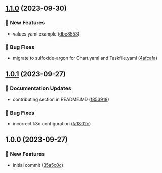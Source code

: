 ## [1.1.0](https://github.com/AtomiCloud/sulfoxide.argon/compare/v1.0.1...v1.1.0) (2023-09-30)


### 🚀 New Features

* values.yaml example ([dbe8553](https://github.com/AtomiCloud/sulfoxide.argon/commit/dbe8553b194fe1d4299434fb221f81de2242466e))


### 🐛 Bug Fixes

* migrate to sulfoxide-argon for Chart.yaml and Taskfile.yaml ([4afcafa](https://github.com/AtomiCloud/sulfoxide.argon/commit/4afcafa09a012f918a78ea038c49c8581e2010db))

## [1.0.1](https://github.com/AtomiCloud/sulfoxide.argon/compare/v1.0.0...v1.0.1) (2023-09-27)


### 📝 Documentation Updates

* contributing section in README.MD ([f853918](https://github.com/AtomiCloud/sulfoxide.argon/commit/f8539182d302583ec21c45758e988830aa587943))


### 🐛 Bug Fixes

* incorrect k3d configuration ([fa1802c](https://github.com/AtomiCloud/sulfoxide.argon/commit/fa1802c666b11e753fcd6fdf4746a742ceb5aa40))

## 1.0.0 (2023-09-27)


### 🚀 New Features

* initial commit ([35a5c0c](https://github.com/AtomiCloud/sulfoxide.argon/commit/35a5c0c02a59098d9468f852cce8784d55ac4e6c))
